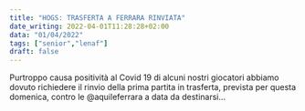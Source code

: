 ```yaml
---
title: "HOGS: TRASFERTA A FERRARA RINVIATA"
date_writing: 2022-04-01T11:28:28+02:00
data: "01/04/2022"
tags: ["senior","lenaf"]
draft: false
---
```


Purtroppo causa positività al Covid 19 di alcuni nostri giocatori abbiamo dovuto richiedere il rinvio della prima partita in trasferta, prevista per questa domenica, contro le @aquileferrara a data da destinarsi… ⁣⁣⁣